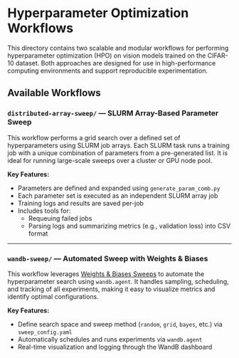 #  Hyperparameter Optimization Workflows

This directory contains two scalable and modular workflows for performing hyperparameter optimization (HPO) on vision models trained on the CIFAR-10 dataset. Both approaches are designed for use in high-performance computing environments and support reproducible experimentation.

## Available Workflows

###  `distributed-array-sweep/` — **SLURM Array-Based Parameter Sweep**

This workflow performs a grid search over a defined set of hyperparameters using SLURM job arrays. Each SLURM task runs a training job with a unique combination of parameters from a pre-generated list. It is ideal for running large-scale sweeps over a cluster or GPU node pool.

**Key Features:**
- Parameters are defined and expanded using `generate_param_comb.py`
- Each parameter set is executed as an independent SLURM array job
- Training logs and results are saved per-job
- Includes tools for:
  - Requeuing failed jobs
  - Parsing logs and summarizing metrics (e.g., validation loss) into CSV format


---

###  `wandb-sweep/` — **Automated Sweep with Weights & Biases**

This workflow leverages [Weights & Biases Sweeps](https://docs.wandb.ai/guides/sweeps) to automate the hyperparameter search using `wandb.agent`. It handles sampling, scheduling, and tracking of all experiments, making it easy to visualize metrics and identify optimal configurations.

**Key Features:**
- Define search space and sweep method (`random`, `grid`, `bayes`, etc.) via `sweep_config.yaml`
- Automatically schedules and runs experiments via `wandb.agent`
- Real-time visualization and logging through the WandB dashboard





